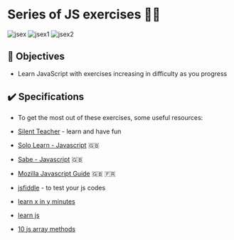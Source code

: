 # Series of JS exercises 🏋🏻
![jsex](https://user-images.githubusercontent.com/84382812/136973480-df823d3d-4f15-4d74-8206-dae9112c5f28.PNG)
![jsex1](https://user-images.githubusercontent.com/84382812/136973473-9122953e-427a-4e0f-9532-171d4bf8674c.PNG)
![jsex2](https://user-images.githubusercontent.com/84382812/136973484-495c3e4b-8a75-4997-a258-71262e214a10.PNG)


## 🎯 Objectives
- Learn JavaScript with exercises increasing in difficulty as you progress 

## ✔️ Specifications
- To get the most out of these exercises, some useful resources:

- [Silent Teacher](http://silentteacher.toxicode.fr/) - learn and have fun
- [Solo Learn - Javascript](https://www.sololearn.com/Course/JavaScript/) :uk:
- [Sabe - Javascript](https://sabe.io/classes/javascript) :uk:
- [Mozilla Javascript Guide](https://developer.mozilla.org/fr/docs/Web/JavaScript/Guide/Apropos) :uk: :fr:
- [jsfiddle](https://jsfiddle.net/) - to test your js codes
- [learn x in y minutes](https://learnxinyminutes.com/docs/javascript/)
- [learn js](http://www.learn-js.org/)
- [10 js array methods](https://dev.to/frugencefidel/10-javascript-array-methods-you-should-know-4lk3)

